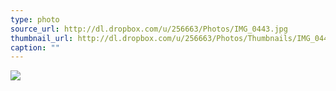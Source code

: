 ```yaml
---
type: photo
source_url: http://dl.dropbox.com/u/256663/Photos/IMG_0443.jpg
thumbnail_url: http://dl.dropbox.com/u/256663/Photos/Thumbnails/IMG_0443.jpg
caption: ""
---
```

![](http://dl.dropbox.com/u/256663/Photos/IMG_0443.jpg)